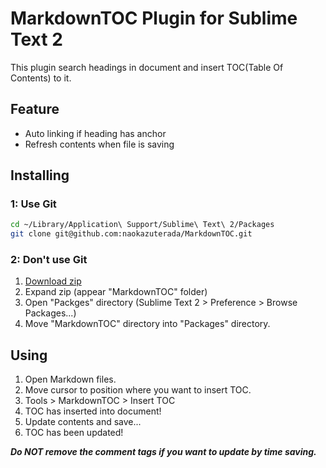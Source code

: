 # MarkdownTOC Plugin for Sublime Text 2

This plugin search headings in document and insert TOC(Table Of Contents) to it.

## Feature

- Auto linking if heading has anchor
- Refresh contents when file is saving

## Installing

### 1: Use Git

```sh
cd ~/Library/Application\ Support/Sublime\ Text\ 2/Packages
git clone git@github.com:naokazuterada/MarkdownTOC.git
```

### 2: Don't use Git

1. [Download zip](https://github.com/naokazuterada/MarkdownTOC/archive/master.zip)
2. Expand zip (appear "MarkdownTOC" folder)
3. Open "Packges" directory (Sublime Text 2 > Preference > Browse Packages...)
4. Move "MarkdownTOC" directory into "Packages" directory.


## Using

1. Open Markdown files.
2. Move cursor to position where you want to insert TOC.
3. Tools > MarkdownTOC > Insert TOC
4. TOC has inserted into document!
5. Update contents and save...
6. TOC has been updated!

***Do NOT remove the comment tags if you want to update by time saving.***
